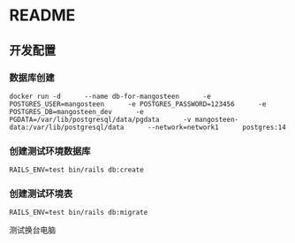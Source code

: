 # README

## 开发配置

### 数据库创建

```
docker run -d      --name db-for-mangosteen      -e POSTGRES_USER=mangosteen      -e POSTGRES_PASSWORD=123456      -e POSTGRES_DB=mangosteen_dev      -e PGDATA=/var/lib/postgresql/data/pgdata      -v mangosteen-data:/var/lib/postgresql/data      --network=network1      postgres:14
```
### 创建测试环境数据库
```
RAILS_ENV=test bin/rails db:create
```
###  创建测试环境表
```
RAILS_ENV=test bin/rails db:migrate
```
测试换台电脑
